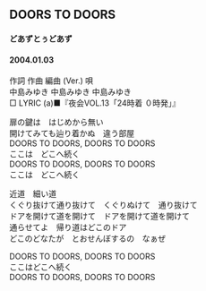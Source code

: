 ## DOORS TO DOORS
#### どあずとぅどあず
#### 2004.01.03


作詞  作曲  編曲 (Ver.)   唄   
中島みゆき   中島みゆき       中島みゆき   
□ LYRIC (a)■『夜会VOL.13「24時着 ０時発」』   
   
扉の鍵は　はじめから無い   
開けてみても辿り着かぬ　違う部屋   
DOORS TO DOORS, DOORS TO DOORS   
ここは　どこへ続く   
DOORS TO DOORS, DOORS TO DOORS   
ここは　どこへ続く   
   
近道　細い道   
くぐり抜けて通り抜けて　くぐりぬけて　通り抜けて   
ドアを開けて道を開けて　ドアを開けて道を開けて   
通らせてよ　帰り道はどこのドア   
どこのどなたが　とおせんぼするの　なぁぜ   
   
DOORS TO DOORS, DOORS TO DOORS   
ここはどこへ続く   
DOORS TO DOORS, DOORS TO DOORS   